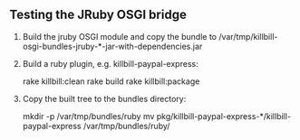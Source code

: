 Testing the JRuby OSGI bridge
-----------------------------

1. Build the jruby OSGI module and copy the bundle to /var/tmp/killbill-osgi-bundles-jruby-*-jar-with-dependencies.jar 
2. Build a ruby plugin, e.g. killbill-paypal-express:

    rake killbill:clean
    rake build
    rake killbill:package

3. Copy the built tree to the bundles directory:

    mkdir -p /var/tmp/bundles/ruby
    mv pkg/killbill-paypal-express-*/killbill-paypal-express /var/tmp/bundles/ruby/
